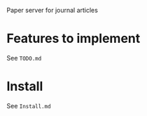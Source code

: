 Paper server for journal articles

# Features to implement
See `TODO.md`

# Install
See `Install.md`

